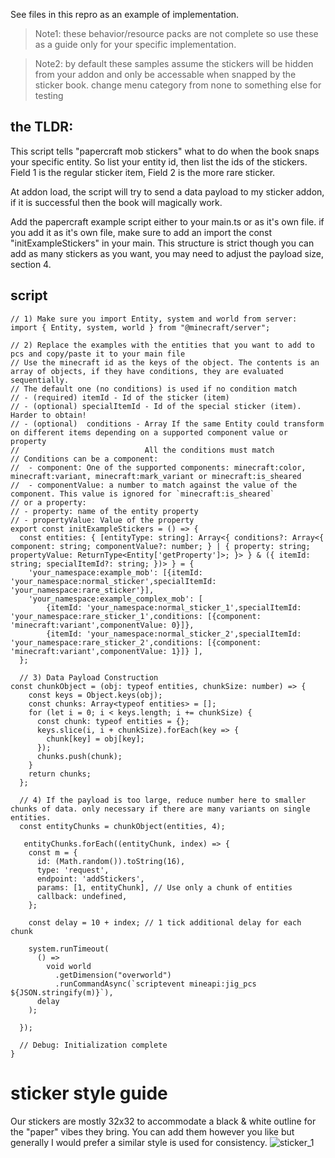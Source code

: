 See files in this repro as an example of implementation.
>Note1: these behavior/resource packs are not complete so use these as a guide only for your specific implementation.

>Note2: by default these samples assume the stickers will be hidden from your addon and only be accessable when snapped by the sticker book. change menu category from none to something else for testing

## the TLDR:
This script tells "papercraft mob stickers" what to do when the book snaps your specific entity. So list your entity id, then list the ids of the stickers. Field 1 is the regular sticker item, Field 2 is the more rare sticker.

At addon load, the script will try to send a data payload to my sticker addon, if it is successful then the book will magically work.

Add the papercraft example script either to your main.ts or as it's own file. if you add it as it's own file, make sure to add an import the const "initExampleStickers" in your main. This structure is strict though you can add as many stickers as you want, you may need to adjust the payload size, section 4.

## script
```
// 1) Make sure you import Entity, system and world from server:
import { Entity, system, world } from "@minecraft/server";

// 2) Replace the examples with the entities that you want to add to pcs and copy/paste it to your main file
// Use the minecraft id as the keys of the object. The contents is an array of objects, if they have conditions, they are evaluated sequentially.
// The default one (no conditions) is used if no condition match
// - (required) itemId - Id of the sticker (item)
// - (optional) specialItemId - Id of the special sticker (item). Harder to obtain!
// - (optional)  conditions - Array If the same Entity could transform on different items depending on a supported component value or property
//                            All the conditions must match
// Conditions can be a component:
//  - component: One of the supported components: minecraft:color, minecraft:variant, minecraft:mark_variant or minecraft:is_sheared
//  - componentValue: a number to match against the value of the component. This value is ignored for `minecraft:is_sheared`
// or a property:
// - property: name of the entity property
// - propertyValue: Value of the property
export const initExampleStickers = () => {
  const entities: { [entityType: string]: Array<{ conditions?: Array<{ component: string; componentValue?: number; } | { property: string; propertyValue: ReturnType<Entity['getProperty']>; }> } & ({ itemId: string; specialItemId?: string; })> } = {
    'your_namespace:example_mob': [{itemId: 'your_namespace:normal_sticker',specialItemId: 'your_namespace:rare_sticker'}],
    'your_namespace:example_complex_mob': [
		{itemId: 'your_namespace:normal_sticker_1',specialItemId: 'your_namespace:rare_sticker_1',conditions: [{component: 'minecraft:variant',componentValue: 0}]},
		{itemId: 'your_namespace:normal_sticker_2',specialItemId: 'your_namespace:rare_sticker_2',conditions: [{component: 'minecraft:variant',componentValue: 1}]}	],
  };

  // 3) Data Payload Construction
const chunkObject = (obj: typeof entities, chunkSize: number) => {
	const keys = Object.keys(obj);
	const chunks: Array<typeof entities> = [];
	for (let i = 0; i < keys.length; i += chunkSize) {
	  const chunk: typeof entities = {};
	  keys.slice(i, i + chunkSize).forEach(key => {
		chunk[key] = obj[key];
	  });
	  chunks.push(chunk);
	}
	return chunks;
  };
  
  // 4) If the payload is too large, reduce number here to smaller chunks of data. only necessary if there are many variants on single entities.
  const entityChunks = chunkObject(entities, 4);
  
   entityChunks.forEach((entityChunk, index) => {
	const m = {
	  id: (Math.random()).toString(16),
	  type: 'request',
	  endpoint: 'addStickers',
	  params: [1, entityChunk], // Use only a chunk of entities
	  callback: undefined,
	};
  
	const delay = 10 + index; // 1 tick additional delay for each chunk
  
	system.runTimeout(
	  () =>
		void world
		  .getDimension("overworld")
		  .runCommandAsync(`scriptevent mineapi:jig_pcs ${JSON.stringify(m)}`),
	  delay
	);
  
  });
  
  // Debug: Initialization complete
}
```
# sticker style guide
Our stickers are mostly 32x32 to accommodate a black & white outline for the "paper" vibes they bring. You can add them however you like but generally I would prefer a similar style is used for consistency.
![sticker_1](https://github.com/user-attachments/assets/4e1c5af0-fccb-48bb-8f27-144baf0b2214)
